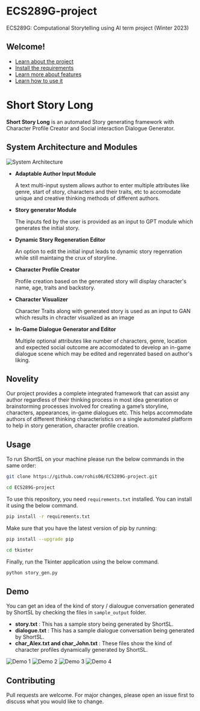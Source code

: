 # ECS289G-project
ECS289G: Computational Storytelling using AI term project (Winter 2023)

## Welcome!
* [Learn about the project](#summary-header)
* [Install the requirements](#requirements)
* [Learn more about features](#features)
* [Learn how to use it](#usage)


# Short Story Long

<strong>Short Story Long</strong> is an automated Story generating framework with Character Profile Creator and Social interaction Dialogue Generator.

## System Architecture and Modules
![System Architecture](./images/ECS289G_arch.jpg)

<ul>
<li> <strong>Adaptable Author Input Module</strong></li>
<p> A text multi-input system allows author to enter multiple attributes like genre, start of story, characters and their traits, etc to accomodate unique and creative thinking methods of different authors.</p>
<li><strong> Story generator Module</strong></li>
<p> The inputs fed by the user is provided as an input to GPT module which generates the initial story.</p>
<li> <strong>Dynamic Story Regeneration Editor</strong></li>
<p> An option to edit the initial input leads to dynamic story regenration while still maintaing the crux of storyline.</p>
<li><strong> Character Profile Creator</strong></li>
<p> Profile creation based on the generated story will display character's name, age, traits and backstory. </p>
<li><strong> Character Visualizer</strong></li>
<p> Character Traits along with generated story is used as an input to GAN which results in chracter visualized as an image</p>
<li> <strong>In-Game Dialogue Generator and Editor</strong></li>
<p> Multiple optional attributes like number of characters, genre, location and expected social outcome are accomodated to  develop an in-game dialogue scene which may be edited and regenrated based on author's liking.
</ul>

## Novelity
 
Our project provides a complete integrated framework that can assist any author regardless of their thinking process in most idea generation or brainstorming processes involved for creating a game’s storyline, characters, appearances, in-game dialogues etc. This helps accommodate authors of different thinking characteristics on a single automated platform to help in story generation, character profile creation.


## Usage

To run ShortSL on your machine please run the below commands in the same order:

```bash
git clone https://github.com/rohis06/ECS289G-project.git
```

```bash
cd ECS289G-project
```
To use this repository, you need `requirements.txt` installed. You can install it using the below command. 
```bash
pip install -r requirements.txt
```
Make sure that you have the latest version of pip by running:
```bash
pip install --upgrade pip
```

```bash
cd tkinter
```
Finally, run the Tkinter application using the below command.
```bash
python story_gen.py
```

## Demo

You can get an idea of the kind of story / dialougue conversation generated by ShortSL by checking the files in `sample_output` folder.
<ul>
<li><strong>story.txt</strong> : This has a sample story being generated by ShortSL.</li>
<li><strong>dialogue.txt</strong> : This has a sample dialogue conversation being generated by ShortSL.</li>
<li><strong>char_Alex.txt and char_John.txt</strong> : These files show the kind of character profiles dynamically generated by ShortSL.</li>
</ul>


![Demo 1](./images/demo1.png)
![Demo 2](./images/demo2.png)
![Demo 3](./images/demo3.png)
![Demo 4](./images/demo4.png)

## Contributing

Pull requests are welcome. For major changes, please open an issue first to discuss what you would like to change.
